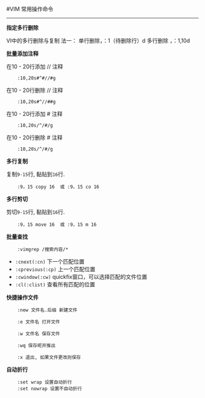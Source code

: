 #VIM 常用操作命令

---

**指定多行删除**

VI中的多行删除与复制
法一：
单行删除，：1（待删除行）d
多行删除 ，：1,10d

**批量添加注释**

在10 - 20行添加 // 注释

		:10,20s#^#//#g
		
在10 - 20行删除 // 注释

		:10,20s#^//##g
		
在10 - 20行添加 # 注释

		:10,20s/^/#/g
		
在10 - 20行删除 # 注释

		:10,20s/^/#/g
		

**多行复制**

复制`9-15`行, 黏贴到`16`行.

		:9，15 copy 16  或 :9，15 co 16
		
**多行剪切**

剪切`9-15`行, 黏贴到`16`行.

		:9，15 move 16  或 :9，15 m 16
		
**批量查找**

		:vimgrep /搜索内容/*
		
* `:cnext(:cn)`         下一个匹配位置
* `:cprevious(:cp)`     上一个匹配位置
* `:cwindow(:cw)`     	 quickfix窗口，可以选择匹配的文件位置
* `:cl(:clist)`         查看所有匹配的位置

**快捷操作文件**

		:new 文件名.后缀 新建文件
		
		:e 文件名 打开文件
		
		:w 文件名 保存文件
		
		:wq	保存呢并推出
		
		:x 退出, 如果文件更改则保存
		
**自动折行**

		:set wrap 设置自动折行
		:set nowrap 设置不自动折行